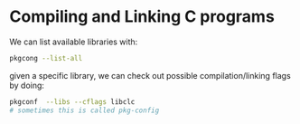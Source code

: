 # Compiling and Linking C programs


We can list available libraries with:
```sh
pkgcong --list-all
```

given a specific library, we can check out possible compilation/linking flags by
doing:
```sh
pkgconf  --libs --cflags libclc
# sometimes this is called pkg-config
```
